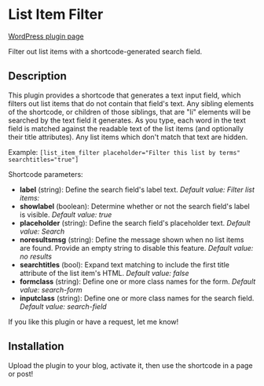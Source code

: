 # List Item Filter

[WordPress plugin page](https://wordpress.org/plugins/list-item-filter/)

Filter out list items with a shortcode-generated search field.

## Description

This plugin provides a shortcode that generates a text input field, which filters out list items that do not contain that field's text. Any sibling elements of the shortcode, or children of those siblings, that are "li" elements will be searched by the text field it generates. As you type, each word in the text field is matched against the readable text of the list items (and optionally their title attributes). Any list items which don't match that text are hidden.

Example: `[list_item_filter placeholder="Filter this list by terms" searchtitles="true"]`

Shortcode parameters:

* **label** (string): Define the search field's label text. *Default value: Filter list items:*
* **showlabel** (boolean): Determine whether or not the search field's label is visible. *Default value: true*
* **placeholder** (string): Define the search field's placeholder text. *Default value: Search*
* **noresultsmsg** (string): Define the message shown when no list items are found. Provide an empty string to disable this feature. *Default value: no results*
* **searchtitles** (bool): Expand text matching to include the first title attribute of the list item's HTML. *Default value: false*
* **formclass** (string): Define one or more class names for the form. *Default value: search-form*
* **inputclass** (string): Define one or more class names for the search field. *Default value: search-field*

If you like this plugin or have a request, let me know!

## Installation

Upload the plugin to your blog, activate it, then use the shortcode in a page or post!
